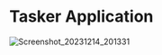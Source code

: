 # Tasker Application

![Screenshot_20231214_201331](https://github.com/Binary-Shade/javascript-projects/assets/115919438/eecd3652-e046-4fc8-8de0-2adce7c2f23f)
